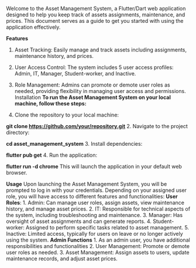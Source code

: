 Welcome to the Asset Management System, a Flutter/Dart web application designed to help you keep track of assets assignments, maintenance, and prices. This document serves as a guide to get you started with using the application effectively.

**Features**
  1. Asset Tracking: Easily manage and track assets including assignments, maintenance history, and prices.
  2. User Access Control: The system includes 5 user access profiles: Admin, IT, Manager, Student-worker, and Inactive.
  3. Role Management: Admins can promote or demote user roles as needed, providing flexibility in managing user access and permissions.
  Installation
**To run the Asset Management System on your local machine, follow these steps:**

1. Clone the repository to your local machine:

  **git clone https://github.com/your/repository.git**
2. Navigate to the project directory:

  **cd asset_management_system**
3. Install dependencies:

  **flutter pub get**
4. Run the application:

  **flutter run -d chrome**
  This will launch the application in your default web browser.

**Usage**
  Upon launching the Asset Management System, you will be prompted to log in with your credentials. Depending on your assigned user role, you will have access to different features and functionalities:
  **User Roles**: 
    1. Admin: Can manage user roles, assign assets, view maintenance history, and manage asset prices.
    2. IT: Responsible for technical aspects of the system, including troubleshooting and maintenance.
    3. Manager: Has oversight of asset assignments and can generate reports.
    4. Student-worker: Assigned to perform specific tasks related to asset management.
    5. Inactive: Limited access, typically for users on leave or no longer actively using the system.
  **Admin Functions**
    1. As an admin user, you have additional responsibilities and functionalities
    2. User Management: Promote or demote user roles as needed.
    3. Asset Management: Assign assets to users, update maintenance records, and adjust asset prices.
    

